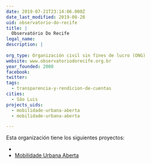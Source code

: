 ```yaml
---
date: 2019-07-21T23:14:06.000Z
date_last_modified: 2019-08-28
uid: observatorio-do-recife
title: |
  Observatório Do Recife
legal_name: 
description: |
  
org_type: Organización civil sin fines de lucro (ONG)
website: www.observatoriodorecife.org.br
year_founded: 2008
facebook: 
twitter: 
tags:
  - transparencia-y-rendicion-de-cuentas
cities: 
  - São Luis
projects_uids:
  - mobilidade-urbana-aberta
  - mobilidade-urbana-aberta

---
```


Esta organización tiene los siguientes proyectos:

- [](/proyectos/mobilidade-urbana-aberta)
- [Mobilidade Urbana Aberta](/proyectos/mobilidade-urbana-aberta)
